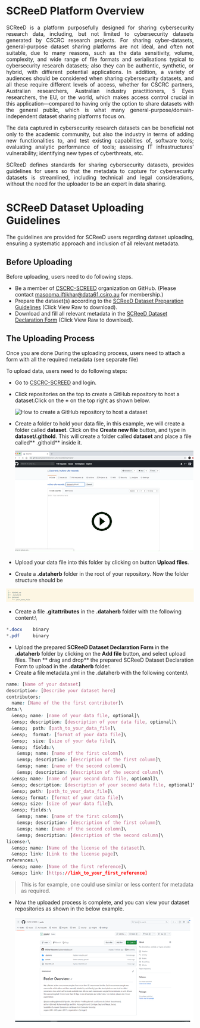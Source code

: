 # SCReeD Platform Overview 

<p align="justify">
SCReeD is a platform purposefully designed for sharing cybersecurity research data, including, but not limited to cybersecurity datasets generated by CSCRC research projects. For sharing cyber-datasets, general-purpose dataset sharing platforms are not ideal, and often not suitable, due to many reasons, such as the data sensitivity, volume, complexity, and wide range of file formats and serialisations typical to cybersecurity research datasets; also they can be authentic, synthetic, or hybrid, with different potential applications. In addition, a variety of audiences should be considered when sharing cybersecurity datasets, and all these require different levels of access, whether for CSCRC partners, Australian researchers, Australian industry practitioners, 5 Eyes researchers, the EU, or the world, which makes access control crucial in this application—compared to having only the option to share datasets with the general public, which is what many general-purpose/domain-independent dataset sharing platforms focus on.
</p>

<p align="justify">
The data captured in cybersecurity research datasets can be beneficial not only to the academic community, but also the industry in terms of adding new functionalities to, and test existing capabilities of, software tools; evaluating analytic performance of tools; assessing IT infrastructures’ vulnerability; identifying new types of cyberthreats, etc.
</p>

<p align="justify">
SCReeD defines standards for sharing cybersecurity datasets, provides guidelines for users so that the metadata to capture for cybersecurity datasets is streamlined, including technical and legal considerations, without the need for the uploader to be an expert in data sharing.
</p>

# SCReeD Dataset Uploading Guidelines  
<p align="justify">
The guidelines are provided for SCReeD users regarding dataset uploading, ensuring a systematic approach and inclusion of all relevant metadata. 
</p>

## Before Uploading
Before uploading, users need to do following steps.

* Be a member of [CSCRC-SCREED](https://github.com/CSCRC-SCREED) organization on GitHub. (Please contact masooma.iftikhar@data61.csiro.au for membership.)
* Prepare the dataset(s) according to the [SCReeD Dataset Preparation Guidelines](https://github.com/CSCRC-SCREED/cscrc-screed.github.io/blob/main/assets/docs/SCReeD%20Dataset%20Preparation%20Guidelines.docx) (Click View Raw to download).
* Download and fill all relevant metadata in the [SCReeD Dataset Declaration Form](https://github.com/CSCRC-SCREED/cscrc-screed.github.io/blob/main/assets/docs/SCReeD%20Dataset%20Declaration%20Form.docx) (Click View Raw to download).

## The Uploading Process
Once you are done During the uploading process, users need to attach a form with all the required metadata (see separate file)

To upload data, users need to do following steps:
* Go to [CSCRC-SCREED](https://github.com/CSCRC-SCREED) and login.
* Click repositories on the top to create a GitHub repository to host a dataset.Click on the **+** on the top right as shown below.

  ![How to create a GitHub repository to host a dataset](https://dataherb.github.io/assets/videos/dataherb-demo-ufo-create-new-repo.gif)
  
* Create a folder to hold your data file, in this example, we will create a folder called **dataset**. Click on the **Create new file** button, and type in **dataset/.githold**. This will create a folder called **dataset** and place a file called** .githold** inside it.

  [![How to upload data file](/assets/videos/video-preview.png)](https://dataherb.github.io/assets/videos/dataherb-demo-ufo-upload-datafile-1.mp4)

* Upload your data file into this folder by clicking on button **Upload files**.
*	Create a **.dataherb** folder in the root of your repository. Now the folder structure should be
  
   ![.dataherb folder structure](/assets/imgs/dataherb.png)
 	
*	Create a file **.gitattributes** in the **.dataherb** folder with the following content:\
  ```css
  *.docx    binary
  *.pdf     binary
  ```
 	
*	Upload the prepared **SCReeD Dataset Declaration Form** in the **.dataherb** folder by clicking on the **Add file** button, and select upload files. Then ** drag and drop** the prepared SCReeD Dataset Declaration Form to upload in the **.dataherb** folder.
*	Create a file metadata.yml in the .dataherb with the following content:\
  ```css
  name: [Name of your dataset]
  description: [Describe your dataset here]
  contributors:
    name: [Name of the the first contributor]\
  data:\
    &ensp; name: [name of your data file, optional]\
    &ensp; description: [description of your data file, optional]\
    &ensp;  path: [path_to_your_data_file]\
    &ensp;  format: [format of your data file]\
    &ensp;  size: [size of your data file]\
    &ensp;  fields:\
      &emsp; name: [name of the first colomn]\
      &emsp; description: [description of the first column]\
      &emsp; name: [name of the second colomn]\
      &emsp; description: [description of the second column]\
    &ensp; name: [name of your second data file, optional]\
    &ensp; description: [description of your second data file, optional]\
    &ensp; path: [path_to_your_data_file]\
    &ensp; format: [format of your data file]\
    &ensp; size: [size of your data file]\
    &ensp; fields:\
      &emsp; name: [name of the first colomn]\
      &emsp; description: [description of the first column]\
      &emsp; name: [name of the second colomn]\
      &emsp; description: [description of the second column]\
  license:\
    &ensp; name: [Name of the license of the dataset]\
    &ensp; link: [Link to the license page]\
  references:\
    &ensp; name: [Name of the first reference]\
    &ensp; link: [https://link_to_your_first_reference]
 ```
> This is for example, one could use similar or less content for metadata as required.



* Now the uploaded process is complete, and you can view your dataset repositories as shown in the below example.

  ![Example Repo](/assets/imgs/example.png)










